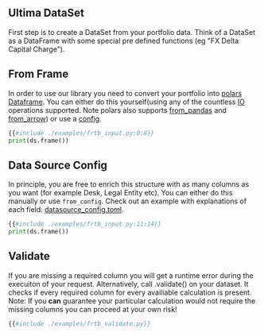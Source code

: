 ## Ultima DataSet

First step is to create a DataSet from your portfolio data. Think of a DataSet as a DataFrame with some special pre defined functions (eg "FX Delta Capital Charge").

## From Frame

In order to use our library you need to convert your portfolio into [polars](https://pola-rs.github.io/polars-book/user-guide/) [Dataframe](https://pola-rs.github.io/polars/py-polars/html/reference/dataframe/index.html). You can either do this yourself(using any of the countless [IO](https://pola-rs.github.io/polars-book/user-guide/howcani/io/csv.html) operations supported. Note polars also supports [from_pandas](https://pola-rs.github.io/polars/py-polars/html/reference/api/polars.from_pandas.html) and [from_arrow](https://pola-rs.github.io/polars/py-polars/html/reference/api/polars.from_arrow.html)) or use a [config](#data-source-config).

```python
{{#include ./examples/frtb_input.py:0:8}}
print(ds.frame())
```

## Data Source Config

In principle, you are free to enrich this structure with as many columns as you want (for example Desk, Legal Entity etc). You can either do this manually or use `from_config`. Check out an example with explanations of each field: [datasource_config.toml](https://ultima-bi.s3.eu-west-2.amazonaws.com/frtb/datasource_config.toml).

```python
{{#include ./examples/frtb_input.py:11:14}}
print(ds.frame())
```

## Validate

If you are missing a required column you will get a runtime error during the execuiton of your request. Alternatively, call .validate() on your dataset. It checks if every required column for every availiable calculation is present. Note: If you **can** guarantee your particular calculation would not require the missing columns you can proceed at your own risk!

```python
{{#include ./examples/frtb_validate.py}}
```
